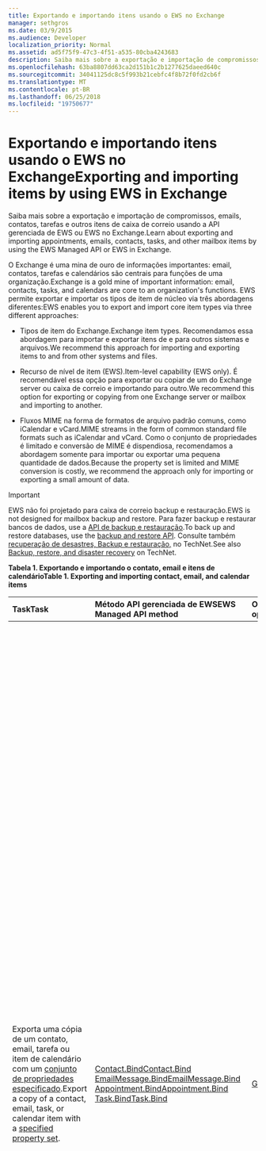 ```yaml
---
title: Exportando e importando itens usando o EWS no Exchange
manager: sethgros
ms.date: 03/9/2015
ms.audience: Developer
localization_priority: Normal
ms.assetid: ad5f75f9-47c3-4f51-a535-80cba4243683
description: Saiba mais sobre a exportação e importação de compromissos, emails, contatos, tarefas e outros itens de caixa de correio usando a API gerenciada de EWS ou EWS no Exchange.
ms.openlocfilehash: 63ba8807dd63ca2d151b1c2b1277625daeed640c
ms.sourcegitcommit: 34041125dc8c5f993b21cebfc4f8b72f0fd2cb6f
ms.translationtype: MT
ms.contentlocale: pt-BR
ms.lasthandoff: 06/25/2018
ms.locfileid: "19750677"
---
```

# <a name="exporting-and-importing-items-by-using-ews-in-exchange"></a><span data-ttu-id="88eff-103">Exportando e importando itens usando o EWS no Exchange</span><span class="sxs-lookup"><span data-stu-id="88eff-103">Exporting and importing items by using EWS in Exchange</span></span>

<span data-ttu-id="88eff-104">Saiba mais sobre a exportação e importação de compromissos, emails, contatos, tarefas e outros itens de caixa de correio usando a API gerenciada de EWS ou EWS no Exchange.</span><span class="sxs-lookup"><span data-stu-id="88eff-104">Learn about exporting and importing appointments, emails, contacts, tasks, and other mailbox items by using the EWS Managed API or EWS in Exchange.</span></span> 
  
<span data-ttu-id="88eff-105">O Exchange é uma mina de ouro de informações importantes: email, contatos, tarefas e calendários são centrais para funções de uma organização.</span><span class="sxs-lookup"><span data-stu-id="88eff-105">Exchange is a gold mine of important information: email, contacts, tasks, and calendars are core to an organization's functions.</span></span> <span data-ttu-id="88eff-106">EWS permite exportar e importar os tipos de item de núcleo via três abordagens diferentes:</span><span class="sxs-lookup"><span data-stu-id="88eff-106">EWS enables you to export and import core item types via three different approaches:</span></span>
  
- <span data-ttu-id="88eff-107">Tipos de item do Exchange.</span><span class="sxs-lookup"><span data-stu-id="88eff-107">Exchange item types.</span></span> <span data-ttu-id="88eff-108">Recomendamos essa abordagem para importar e exportar itens de e para outros sistemas e arquivos.</span><span class="sxs-lookup"><span data-stu-id="88eff-108">We recommend this approach for importing and exporting items to and from other systems and files.</span></span>
    
- <span data-ttu-id="88eff-109">Recurso de nível de item (EWS).</span><span class="sxs-lookup"><span data-stu-id="88eff-109">Item-level capability (EWS only).</span></span> <span data-ttu-id="88eff-110">É recomendável essa opção para exportar ou copiar de um do Exchange server ou caixa de correio e importando para outro.</span><span class="sxs-lookup"><span data-stu-id="88eff-110">We recommend this option for exporting or copying from one Exchange server or mailbox and importing to another.</span></span>
    
- <span data-ttu-id="88eff-111">Fluxos MIME na forma de formatos de arquivo padrão comuns, como iCalendar e vCard.</span><span class="sxs-lookup"><span data-stu-id="88eff-111">MIME streams in the form of common standard file formats such as iCalendar and vCard.</span></span> <span data-ttu-id="88eff-112">Como o conjunto de propriedades é limitado e conversão de MIME é dispendiosa, recomendamos a abordagem somente para importar ou exportar uma pequena quantidade de dados.</span><span class="sxs-lookup"><span data-stu-id="88eff-112">Because the property set is limited and MIME conversion is costly, we recommend the approach only for importing or exporting a small amount of data.</span></span>
    
> [!IMPORTANT]
> <span data-ttu-id="88eff-113">EWS não foi projetado para caixa de correio backup e restauração.</span><span class="sxs-lookup"><span data-stu-id="88eff-113">EWS is not designed for mailbox backup and restore.</span></span> <span data-ttu-id="88eff-114">Para fazer backup e restaurar bancos de dados, use a [API de backup e restauração](../backup-restore/backup-and-restore-for-exchange-2013.md).</span><span class="sxs-lookup"><span data-stu-id="88eff-114">To back up and restore databases, use the [backup and restore API](../backup-restore/backup-and-restore-for-exchange-2013.md).</span></span> <span data-ttu-id="88eff-115">Consulte também [recuperação de desastres, Backup e restauração,](http://technet.microsoft.com/pt-br/library/dd876874%28v=exchg.150%29.aspx) no TechNet.</span><span class="sxs-lookup"><span data-stu-id="88eff-115">See also [Backup, restore, and disaster recovery](http://technet.microsoft.com/pt-br/library/dd876874%28v=exchg.150%29.aspx) on TechNet.</span></span> 
  
<span data-ttu-id="88eff-116">**Tabela 1. Exportando e importando o contato, email e itens de calendário**</span><span class="sxs-lookup"><span data-stu-id="88eff-116">**Table 1. Exporting and importing contact, email, and calendar items**</span></span>

|<span data-ttu-id="88eff-117">**Task**</span><span class="sxs-lookup"><span data-stu-id="88eff-117">**Task**</span></span>|<span data-ttu-id="88eff-118">**Método API gerenciada de EWS**</span><span class="sxs-lookup"><span data-stu-id="88eff-118">**EWS Managed API method**</span></span>|<span data-ttu-id="88eff-119">**Operação do EWS**</span><span class="sxs-lookup"><span data-stu-id="88eff-119">**EWS operation**</span></span>|<span data-ttu-id="88eff-120">**Notes**</span><span class="sxs-lookup"><span data-stu-id="88eff-120">**Notes**</span></span>|
|:-----|:-----|:-----|:-----|
|<span data-ttu-id="88eff-121">Exporta uma cópia de um contato, email, tarefa ou item de calendário com um [conjunto de propriedades especificado](properties-and-extended-properties-in-ews-in-exchange.md).</span><span class="sxs-lookup"><span data-stu-id="88eff-121">Export a copy of a contact, email, task, or calendar item with a [specified property set](properties-and-extended-properties-in-ews-in-exchange.md).</span></span>  <br/> |[<span data-ttu-id="88eff-122">Contact.Bind</span><span class="sxs-lookup"><span data-stu-id="88eff-122">Contact.Bind</span></span>](http://msdn.microsoft.com/pt-br/library/microsoft.exchange.webservices.data.contact.bind%28v=exchg.80%29.aspx) <br/> [<span data-ttu-id="88eff-123">EmailMessage.Bind</span><span class="sxs-lookup"><span data-stu-id="88eff-123">EmailMessage.Bind</span></span>](http://msdn.microsoft.com/pt-br/library/microsoft.exchange.webservices.data.emailmessage.bind%28v=exchg.80%29.aspx) <br/> [<span data-ttu-id="88eff-124">Appointment.Bind</span><span class="sxs-lookup"><span data-stu-id="88eff-124">Appointment.Bind</span></span>](http://msdn.microsoft.com/pt-br/library/microsoft.exchange.webservices.data.appointment.bind%28v=exchg.80%29.aspx) <br/> [<span data-ttu-id="88eff-125">Task.Bind</span><span class="sxs-lookup"><span data-stu-id="88eff-125">Task.Bind</span></span>](http://msdn.microsoft.com/pt-br/library/microsoft.exchange.webservices.data.task.bind%28v=exchg.80%29.aspx) <br/> |[<span data-ttu-id="88eff-126">GetItem</span><span class="sxs-lookup"><span data-stu-id="88eff-126">GetItem</span></span>](http://msdn.microsoft.com/library/e3590b8b-c2a7-4dad-a014-6360197b68e4%28Office.15%29.aspx) <br/> |<span data-ttu-id="88eff-127">É recomendável essa opção se estiver exportando itens de caixa de correio para outro sistema não são do Exchange ou do arquivo (incluindo vCard e tipos de arquivo iCal).</span><span class="sxs-lookup"><span data-stu-id="88eff-127">We recommend this option if you're exporting mailbox items to another non-Exchange system or file (including vCard and iCal file types).</span></span> <span data-ttu-id="88eff-128">Como você terá controle sobre o conjunto de propriedades exportado, e o desempenho é melhor para o Exchange server, isso geralmente é a melhor opção.</span><span class="sxs-lookup"><span data-stu-id="88eff-128">Because you have control over the exported property set, and because performance is better for the Exchange server, this is generally the best option.</span></span>  <br/> <span data-ttu-id="88eff-129">Dependendo das propriedades definido em um item de caixa de correio e se o aplicativo está ciente todos os identificadores de propriedade não esquematizado (propriedades estendidas) que podem ser definidos em um item, essa opção não produzirá uma cópia com total fidelidade.</span><span class="sxs-lookup"><span data-stu-id="88eff-129">Depending on the properties set on a mailbox item, and whether your application is aware of all of the non-schematized property identifiers (extended properties) that might be set on an item, this option might not produce a full-fidelity copy.</span></span>  <br/> <span data-ttu-id="88eff-130">Esses métodos e operação fornecem o esquematizado conjunto de propriedades para um item, além de quaisquer propriedades estendidas solicitadas.</span><span class="sxs-lookup"><span data-stu-id="88eff-130">These methods and operation provide the schematized set of properties for an item plus any requested extended properties.</span></span> <span data-ttu-id="88eff-131">O método **vincular** ou a operação **GetItem** só pode fornecer exportação de fidelidade total de itens se você souber as propriedades estendidas definidas em um item.</span><span class="sxs-lookup"><span data-stu-id="88eff-131">The **Bind** method or **GetItem** operation can only provide full-fidelity export of items if you know the extended properties that are set on an item.</span></span> <span data-ttu-id="88eff-132">Você pode solicitar todas as conhecidas [propriedades estendidas](properties-and-extended-properties-in-ews-in-exchange.md) para habilitar com fidelidade total.</span><span class="sxs-lookup"><span data-stu-id="88eff-132">You can request all the known [extended properties](properties-and-extended-properties-in-ews-in-exchange.md) to enable full fidelity.</span></span>  <br/> <span data-ttu-id="88eff-133">> [!TIP]> Você pode usar o recurso de rastreamento na API gerenciada do EWS para obter a representação XML do itens exportados.</span><span class="sxs-lookup"><span data-stu-id="88eff-133">> [!TIP]> You can use the tracing feature in the EWS Managed API to get the XML representation of exported items.</span></span>           <span data-ttu-id="88eff-134">Para obter mais informações, consulte [Exportar um item em um formato personalizado](how-to-export-items-by-using-ews-in-exchange.md#bk_exportcustom).</span><span class="sxs-lookup"><span data-stu-id="88eff-134">For more information, see [Export an item into a custom format](how-to-export-items-by-using-ews-in-exchange.md#bk_exportcustom).</span></span>  <br/> |
|<span data-ttu-id="88eff-135">Importe uma cópia de um contato, email, tarefa ou item de calendário com um [conjunto de propriedades especificado](properties-and-extended-properties-in-ews-in-exchange.md).</span><span class="sxs-lookup"><span data-stu-id="88eff-135">Import a copy of a contact, email, task, or calendar item with a [specified property set](properties-and-extended-properties-in-ews-in-exchange.md).</span></span>  <br/> |[<span data-ttu-id="88eff-136">Contact.Save</span><span class="sxs-lookup"><span data-stu-id="88eff-136">Contact.Save</span></span>](http://msdn.microsoft.com/pt-br/library/microsoft.exchange.webservices.data.contact.save%28v=exchg.80%29.aspx) <br/> [<span data-ttu-id="88eff-137">EmailMessage.Save</span><span class="sxs-lookup"><span data-stu-id="88eff-137">EmailMessage.Save</span></span>](http://msdn.microsoft.com/pt-br/library/microsoft.exchange.webservices.data.emailmessage.save%28v=exchg.80%29.aspx) <br/> [<span data-ttu-id="88eff-138">Appointment.Save</span><span class="sxs-lookup"><span data-stu-id="88eff-138">Appointment.Save</span></span>](http://msdn.microsoft.com/pt-br/library/microsoft.exchange.webservices.data.appointment.save%28v=exchg.80%29.aspx) <br/> [<span data-ttu-id="88eff-139">Task.Save</span><span class="sxs-lookup"><span data-stu-id="88eff-139">Task.Save</span></span>](http://msdn.microsoft.com/pt-br/library/microsoft.exchange.webservices.data.task.save%28v=exchg.80%29.aspx) <br/> |[<span data-ttu-id="88eff-140">CreateItem</span><span class="sxs-lookup"><span data-stu-id="88eff-140">CreateItem</span></span>](http://msdn.microsoft.com/library/78a52120-f1d0-4ed7-8748-436e554f75b6%28Office.15%29.aspx) <br/> |<span data-ttu-id="88eff-141">Recomendamos que esta opção para importar itens de caixa de correio para o Exchange.</span><span class="sxs-lookup"><span data-stu-id="88eff-141">We recommend this option for importing mailbox items into Exchange.</span></span> <span data-ttu-id="88eff-142">Você pode precisar definir propriedades especiais em alguns tipos de item para manter o estado do item importado.</span><span class="sxs-lookup"><span data-stu-id="88eff-142">You might have to set special properties on some item types in order to maintain the state of the imported item.</span></span> <span data-ttu-id="88eff-143">Porque algumas propriedades são definidas apenas pelo Exchange e não por clientes, ele nem sempre é possível ter uma importação com total fidelidade.</span><span class="sxs-lookup"><span data-stu-id="88eff-143">Because some properties are only set by Exchange and not by clients, it's not always possible to have a full-fidelity import.</span></span>  <br/> <span data-ttu-id="88eff-144">Por exemplo, você não pode importar uma reunião com participantes em uma caixa de correio porque Exchange define as relações entre o organizador e participantes.</span><span class="sxs-lookup"><span data-stu-id="88eff-144">For example, you cannot import a meeting with attendees into a mailbox because Exchange sets the relationships between the organizer and attendees.</span></span> <span data-ttu-id="88eff-145">Esse relacionamento só pode ser estabelecido pelo organizadores enviando e recebendo e responder à solicitação de reunião de participantes.</span><span class="sxs-lookup"><span data-stu-id="88eff-145">This relationship can only be established by organizers sending and attendees receiving and responding to the meeting request.</span></span>  <br/> <span data-ttu-id="88eff-146">Objetos de **compromisso** no Exchange podem ter configurações e relações complexas.</span><span class="sxs-lookup"><span data-stu-id="88eff-146">**Appointment** objects in Exchange can have complex relationships and settings.</span></span> <span data-ttu-id="88eff-147">Compromissos que possuem participantes (reuniões) têm configurações que unem o organizador da reunião e os participantes da reunião.</span><span class="sxs-lookup"><span data-stu-id="88eff-147">Appointments that have attendees (meetings) have settings that tie together the meeting organizer and meeting attendees.</span></span> <span data-ttu-id="88eff-148">Essas configurações não serão mantidas quando você exportar e importar compromissos.</span><span class="sxs-lookup"><span data-stu-id="88eff-148">These settings are not maintained when you export and import appointments.</span></span> <span data-ttu-id="88eff-149">Os compromissos programaticamente restabelecendo relações do organizador/attendee diretamente diante da reunião não é suportado.</span><span class="sxs-lookup"><span data-stu-id="88eff-149">Programmatically reestablishing meeting organizer/attendee relationships directly on the appointments is not supported.</span></span> <span data-ttu-id="88eff-150">Uma opção que você precisa para restabelecendo é realizar essas relações, pós-processamento após uma importação, ter um organizador reenviar as reuniões e fazer com que os participantes aceite as reuniões.</span><span class="sxs-lookup"><span data-stu-id="88eff-150">An option you do have for reestablishing those relationships is to perform post-processing after an import, then have an organizer resend the meetings and have the attendees accept the meetings.</span></span> <span data-ttu-id="88eff-151">Você pode usar a representação do Exchange para fazer chamadas para o organizador e os participantes.</span><span class="sxs-lookup"><span data-stu-id="88eff-151">You can use Exchange impersonation to make the calls for both the organizer and the attendees.</span></span> <span data-ttu-id="88eff-152">Você deve alterar a propriedade UID do objeto **compromisso** antes de importar para evitar ter reuniões incorretamente estar relacionado a outras reuniões em uma caixa de correio.</span><span class="sxs-lookup"><span data-stu-id="88eff-152">You should change the UID property of the **Appointment** object before you import to avoid having meetings be incorrectly related to other meetings in a mailbox.</span></span>  <br/> |
|<span data-ttu-id="88eff-153">Exporta uma cópia de um contato, email, tarefa ou item de calendário em com total fidelidade.</span><span class="sxs-lookup"><span data-stu-id="88eff-153">Export a copy of a contact, email, task, or calendar item in full-fidelity.</span></span>  <br/> |<span data-ttu-id="88eff-154">Não aplicável</span><span class="sxs-lookup"><span data-stu-id="88eff-154">Not applicable</span></span>  <br/> |[<span data-ttu-id="88eff-155">ExportItems</span><span class="sxs-lookup"><span data-stu-id="88eff-155">ExportItems</span></span>](http://msdn.microsoft.com/library/e2846abb-0b16-4732-bbd8-038a674672f6%28Office.15%29.aspx) <br/> |<span data-ttu-id="88eff-156">Esta é a melhor opção para exportação de itens de caixa de correio que você deseja importar de volta para uma caixa de correio do Exchange.</span><span class="sxs-lookup"><span data-stu-id="88eff-156">This is the best option for exporting mailbox items that you want to import back into an Exchange mailbox.</span></span> <span data-ttu-id="88eff-157">Você também pode usar essa opção para copiar os itens entre caixas de correio.</span><span class="sxs-lookup"><span data-stu-id="88eff-157">You can also use this option to copy items between mailboxes.</span></span> <span data-ttu-id="88eff-158">A operação **ExportItems** fornece um fluxo de opaco que representa o item que você pode usar para mover informações entre caixas de correio.</span><span class="sxs-lookup"><span data-stu-id="88eff-158">The **ExportItems** operation provides an opaque stream that represents the item that you can use to move information between mailboxes.</span></span> <span data-ttu-id="88eff-159">Você pode usar **ExportItems** com a operação [GetItem](http://msdn.microsoft.com/library/e3590b8b-c2a7-4dad-a014-6360197b68e4%28Office.15%29.aspx) para tornar um índice para localizar os itens em outro sistema.</span><span class="sxs-lookup"><span data-stu-id="88eff-159">You can use **ExportItems** with the [GetItem](http://msdn.microsoft.com/library/e3590b8b-c2a7-4dad-a014-6360197b68e4%28Office.15%29.aspx) operation to make an index for finding the items in another system.</span></span> <span data-ttu-id="88eff-160">Você não pode alterar o fluxo de exportação.</span><span class="sxs-lookup"><span data-stu-id="88eff-160">You cannot change the export stream.</span></span>  <br/> <span data-ttu-id="88eff-161">Para obter mais informações, consulte [exportar itens com fidelidade total](how-to-export-items-by-using-ews-in-exchange.md#bk_exportfullfidelity).</span><span class="sxs-lookup"><span data-stu-id="88eff-161">For more information, see [Export items with full fidelity](how-to-export-items-by-using-ews-in-exchange.md#bk_exportfullfidelity).</span></span>  <br/> |
|<span data-ttu-id="88eff-162">Importe uma cópia de um contato, email, tarefa ou item de calendário em com total fidelidade.</span><span class="sxs-lookup"><span data-stu-id="88eff-162">Import a copy of a contact, email, task, or calendar item in full-fidelity.</span></span>  <br/> |<span data-ttu-id="88eff-163">Não aplicável</span><span class="sxs-lookup"><span data-stu-id="88eff-163">Not applicable</span></span>  <br/> |[<span data-ttu-id="88eff-164">UploadItems</span><span class="sxs-lookup"><span data-stu-id="88eff-164">UploadItems</span></span>](http://msdn.microsoft.com/library/a88cbe99-7968-454d-a545-4f92c330909f%28Office.15%29.aspx) <br/> |<span data-ttu-id="88eff-165">Esta é a única opção de importação de itens que foram exportados pela operação de **ExportItems** .</span><span class="sxs-lookup"><span data-stu-id="88eff-165">This is the only option for importing items that were exported by the **ExportItems** operation.</span></span>  <br/> |
|<span data-ttu-id="88eff-166">Exporta uma cópia de um contato, email ou item de calendário como um fluxo MIME para um tipo de arquivo comuns.</span><span class="sxs-lookup"><span data-stu-id="88eff-166">Export a copy of a contact, email, or calendar item as a MIME stream for a common file type.</span></span>  <br/> |[<span data-ttu-id="88eff-167">Contact.Bind</span><span class="sxs-lookup"><span data-stu-id="88eff-167">Contact.Bind</span></span>](http://msdn.microsoft.com/pt-br/library/microsoft.exchange.webservices.data.contact.bind%28v=exchg.80%29.aspx) <br/> [<span data-ttu-id="88eff-168">EmailMessage.Bind</span><span class="sxs-lookup"><span data-stu-id="88eff-168">EmailMessage.Bind</span></span>](http://msdn.microsoft.com/pt-br/library/microsoft.exchange.webservices.data.emailmessage.bind%28v=exchg.80%29.aspx) <br/> [<span data-ttu-id="88eff-169">Appointment.Bind</span><span class="sxs-lookup"><span data-stu-id="88eff-169">Appointment.Bind</span></span>](http://msdn.microsoft.com/pt-br/library/microsoft.exchange.webservices.data.appointment.bind%28v=exchg.80%29.aspx) <br/> |<span data-ttu-id="88eff-170">**GetItem**</span><span class="sxs-lookup"><span data-stu-id="88eff-170">**GetItem**</span></span> <br/> |<span data-ttu-id="88eff-171">Você pode usar a propriedade [MimeContent](http://msdn.microsoft.com/pt-br/library/microsoft.exchange.webservices.data.item.mimecontent%28v=exchg.80%29.aspx) para obter a representação de fluxo MIME de um item.</span><span class="sxs-lookup"><span data-stu-id="88eff-171">You can use the [MimeContent](http://msdn.microsoft.com/pt-br/library/microsoft.exchange.webservices.data.item.mimecontent%28v=exchg.80%29.aspx) property to get the MIME stream representation of an item.</span></span>  <br/> <span data-ttu-id="88eff-172">Isso fornecerá um subconjunto básico de todas as propriedades em um item.</span><span class="sxs-lookup"><span data-stu-id="88eff-172">This will provide a basic subset of all the properties on an item.</span></span> <span data-ttu-id="88eff-173">Como prática recomendada, use somente o fluxo MIME para operações únicas.</span><span class="sxs-lookup"><span data-stu-id="88eff-173">As a best practice, only use the MIME stream for one-off operations.</span></span> <span data-ttu-id="88eff-174">Não confie nas MIME para grande e frequente importar/exportar de itens, porque o Exchange realiza a conversão de conteúdo para o MIME e isso pode afetar o desempenho.</span><span class="sxs-lookup"><span data-stu-id="88eff-174">Do not rely on MIME for large and frequent importing/exporting of items, because Exchange performs content conversion for the MIME and this can affect performance.</span></span>  <br/> <span data-ttu-id="88eff-175">O fluxo MIME de **contato** é um arquivo [vCard](http://www.faqs.org/rfcs/rfc2426.mdl) (. vcf).</span><span class="sxs-lookup"><span data-stu-id="88eff-175">The **Contact** MIME stream is a [vCard](http://www.faqs.org/rfcs/rfc2426.mdl) (.vcf) file.</span></span> <span data-ttu-id="88eff-176">Dependendo das propriedades definidas em um contato, isso não produzirá uma cópia com total fidelidade.</span><span class="sxs-lookup"><span data-stu-id="88eff-176">Depending on the properties set on a contact, this might not produce a full-fidelity copy.</span></span> <span data-ttu-id="88eff-177">Observe que você não pode importar um contato usando o fluxo MIME vCard.</span><span class="sxs-lookup"><span data-stu-id="88eff-177">Note that you cannot import a contact by using the vCard MIME stream.</span></span> <span data-ttu-id="88eff-178">Para saber mais, consulte [Exportar um contato em um arquivo vCard](how-to-export-items-by-using-ews-in-exchange.md#bk_exportvcardmime).</span><span class="sxs-lookup"><span data-stu-id="88eff-178">To learn more, see [Export a contact into a vCard file](how-to-export-items-by-using-ews-in-exchange.md#bk_exportvcardmime).</span></span>  <br/> <span data-ttu-id="88eff-179">O fluxo MIME **EmailMessage** é um arquivo. eml.</span><span class="sxs-lookup"><span data-stu-id="88eff-179">The **EmailMessage** MIME stream is an .eml file.</span></span> <span data-ttu-id="88eff-180">O formato. eml é conveniente, porque o Outlook e outros clientes de email podem identificá-lo.</span><span class="sxs-lookup"><span data-stu-id="88eff-180">The .eml format is convenient because Outlook and other email clients can identify it.</span></span> <span data-ttu-id="88eff-181">Você também pode usar o fluxo MIME para criar um arquivo. mht, que é conveniente porque muitos navegadores podem usar esse tipo de arquivo.</span><span class="sxs-lookup"><span data-stu-id="88eff-181">You can also use the MIME stream to create an .mht file, which is convenient because many browsers can use that file type.</span></span> <span data-ttu-id="88eff-182">EWS não fornece um fluxo de arquivo. msg para exportar um email para um arquivo. msg.</span><span class="sxs-lookup"><span data-stu-id="88eff-182">EWS doesn't provide a .msg file stream for exporting an email to a .msg file.</span></span> <span data-ttu-id="88eff-183">Suas opções para exportar um arquivo. msg são de qualquer construção de [um. Arquivo MSG](http://msdn.microsoft.com/pt-br/library/cc463912%28v=EXCHG.80%29.aspx) dos resultados de uma operação de **GetItem** ou o método **EmailMessage.Bind** telefonar ou usar uma API de terceiros que chama o EWS e constrói dos resultados de um arquivo. msg.</span><span class="sxs-lookup"><span data-stu-id="88eff-183">Your options for exporting an .msg file are to either [construct an .MSG file](http://msdn.microsoft.com/pt-br/library/cc463912%28v=EXCHG.80%29.aspx) from the results of an **EmailMessage.Bind** method or **GetItem** operation call, or use a third-party API that calls EWS and constructs the .msg file from the results.</span></span> <span data-ttu-id="88eff-184">Para obter mais informações, consulte [Exportar um email como um arquivo. eml](how-to-export-items-by-using-ews-in-exchange.md#bk_exportemailmime).</span><span class="sxs-lookup"><span data-stu-id="88eff-184">For more information, see [Export an email as an .eml file](how-to-export-items-by-using-ews-in-exchange.md#bk_exportemailmime).</span></span>  <br/> <span data-ttu-id="88eff-185">O fluxo MIME de **compromisso** é um arquivo de iCalendar (. ICS).</span><span class="sxs-lookup"><span data-stu-id="88eff-185">The **Appointment** MIME stream is an iCal (.ics) file.</span></span> <span data-ttu-id="88eff-186">O formato. ICS é conveniente, porque o Outlook e outros clientes de email podem identificá-lo.</span><span class="sxs-lookup"><span data-stu-id="88eff-186">The .ics format is convenient because Outlook and other email clients can identify it.</span></span> <span data-ttu-id="88eff-187">Isso não é uma opção viável para a exportação de reuniões porque as informações do participante não for fornecidas no fluxo de MIME.</span><span class="sxs-lookup"><span data-stu-id="88eff-187">This is not a viable option for exporting meetings because attendee information is not provided in the MIME stream.</span></span> <span data-ttu-id="88eff-188">Anexos e outras propriedades não podem ser incluídas no fluxo de MIME.</span><span class="sxs-lookup"><span data-stu-id="88eff-188">Attachments and other properties might not be included in the MIME stream.</span></span> <span data-ttu-id="88eff-189">Considere construindo formato iCal do objeto [compromisso](http://msdn.microsoft.com/pt-br/library/microsoft.exchange.webservices.data.appointment%28v=exchg.80%29.aspx) ou o XML retornado pela operação de **GetItem** .</span><span class="sxs-lookup"><span data-stu-id="88eff-189">Consider constructing the iCal format from either the [Appointment](http://msdn.microsoft.com/pt-br/library/microsoft.exchange.webservices.data.appointment%28v=exchg.80%29.aspx) object or from the XML returned by the **GetItem** operation.</span></span> <span data-ttu-id="88eff-190">Dessa forma, você pode capturar mais das propriedades do Exchange com as propriedades estendidas ("X-' Propriedades) no arquivo iCalendar.</span><span class="sxs-lookup"><span data-stu-id="88eff-190">This way, you can capture more of the Exchange properties with extended properties ("X-' properties) in the iCal file.</span></span> <span data-ttu-id="88eff-191">Você também pode exportar um compromisso no formato XML.</span><span class="sxs-lookup"><span data-stu-id="88eff-191">You can also export an appointment in XML form.</span></span> <span data-ttu-id="88eff-192">Chamar a operação **GetItem** e salve o XML no seu sistema.</span><span class="sxs-lookup"><span data-stu-id="88eff-192">Call the **GetItem** operation and save the XML in your system.</span></span> <span data-ttu-id="88eff-193">Você também pode usar a [funcionalidade de rastreamento](how-to-trace-requests-responses-to-troubleshoot-ews-managed-api-applications.md) na API gerenciada do EWS para capturar o XML a ser colocado em um banco de dados XML.</span><span class="sxs-lookup"><span data-stu-id="88eff-193">You can also use the [tracing functionality](how-to-trace-requests-responses-to-troubleshoot-ews-managed-api-applications.md) in the EWS Managed API to capture the XML to put in an XML database.</span></span> <span data-ttu-id="88eff-194">Para obter mais informações, consulte [Exportando um compromisso como um arquivo iCal](how-to-export-items-by-using-ews-in-exchange.md#bk_exporticalmime).</span><span class="sxs-lookup"><span data-stu-id="88eff-194">For more information, see [Exporting an appointment as an iCal file](how-to-export-items-by-using-ews-in-exchange.md#bk_exporticalmime).</span></span>  <br/> |
|<span data-ttu-id="88eff-195">Importe uma cópia de um item de email ou calendário como um fluxo MIME para um tipo de arquivo comuns.</span><span class="sxs-lookup"><span data-stu-id="88eff-195">Import a copy of an email or calendar item as a MIME stream for a common file type.</span></span>  <br/> |[<span data-ttu-id="88eff-196">EmailMessage.Save</span><span class="sxs-lookup"><span data-stu-id="88eff-196">EmailMessage.Save</span></span>](http://msdn.microsoft.com/pt-br/library/microsoft.exchange.webservices.data.emailmessage.save%28v=exchg.80%29.aspx) <br/> [<span data-ttu-id="88eff-197">Appointment.Save</span><span class="sxs-lookup"><span data-stu-id="88eff-197">Appointment.Save</span></span>](http://msdn.microsoft.com/pt-br/library/microsoft.exchange.webservices.data.appointment.save%28v=exchg.80%29.aspx) <br/> |<span data-ttu-id="88eff-198">**CreateItem**</span><span class="sxs-lookup"><span data-stu-id="88eff-198">**CreateItem**</span></span> <br/> |<span data-ttu-id="88eff-199">Você pode importar um arquivo. eml ou. ICS usando a propriedade **MimeContent** em um objeto **EmailMessage** ou um **compromisso** .</span><span class="sxs-lookup"><span data-stu-id="88eff-199">You can import an .eml or .ics file by using the **MimeContent** property on an **EmailMessage** or **Appointment** object.</span></span> <span data-ttu-id="88eff-200">Você precisará definir o [PidTagMessageFlags (0x0E07)](http://msdn.microsoft.com/pt-br/library/office/cc839733%28v=office.15%29.aspx) a propriedade estendida se o email não é um rascunho.</span><span class="sxs-lookup"><span data-stu-id="88eff-200">You will need to set the [PidTagMessageFlags (0x0E07)](http://msdn.microsoft.com/pt-br/library/office/cc839733%28v=office.15%29.aspx) extended property if the email is not a draft.</span></span>  <br/> <span data-ttu-id="88eff-201">Você não pode usar essa abordagem para importar reuniões.</span><span class="sxs-lookup"><span data-stu-id="88eff-201">You cannot use this approach to import meetings.</span></span>  <br/> |
   
## <a name="alternatives-to-exporting-and-importing-items-by-using-ews"></a><span data-ttu-id="88eff-202">Alternativas para exportar e importar itens usando o EWS</span><span class="sxs-lookup"><span data-stu-id="88eff-202">Alternatives to exporting and importing items by using EWS</span></span>
<span data-ttu-id="88eff-203"><a name="alternatives"> </a></span><span class="sxs-lookup"><span data-stu-id="88eff-203"></span></span>

<span data-ttu-id="88eff-204">Outras opções estão disponíveis para exporing e importar itens para e de uma caixa de correio do Exchange.</span><span class="sxs-lookup"><span data-stu-id="88eff-204">Other options are available for exporing and importing items to and from an Exchange mailbox.</span></span> <span data-ttu-id="88eff-205">A seguir estão algumas ideias a serem consideradas quando você projetar a importação e exportação estratégia:</span><span class="sxs-lookup"><span data-stu-id="88eff-205">The following are some ideas to consider when you design your import and export strategy:</span></span>
  
- <span data-ttu-id="88eff-206">Use o PowerShell para chamar o EWS e formatar a saída em um arquivo. csv.</span><span class="sxs-lookup"><span data-stu-id="88eff-206">Use PowerShell to call EWS and format the output into a .csv file.</span></span>
    
- <span data-ttu-id="88eff-207">Use bibliotecas de terceiros que implementam o MAPI para exportar e importar itens.</span><span class="sxs-lookup"><span data-stu-id="88eff-207">Use third-party libraries that implement MAPI to export and import items.</span></span> <span data-ttu-id="88eff-208">Bibliotecas de terceiros que convertem EWS em arquivos. msg também estão disponíveis.</span><span class="sxs-lookup"><span data-stu-id="88eff-208">Third-party libraries that convert EWS to .msg files are available too.</span></span>
    
- <span data-ttu-id="88eff-209">Use os cmdlets do Shell de gerenciamento do Exchange e [MailboxImportRequest](http://technet.microsoft.com/pt-br/library/ff607310%28v=exchg.150%29.aspx) e [MailboxExportRequest](http://technet.microsoft.com/pt-br/library/ff607299%28v=exchg.150%29.aspx) para [atender a importação de caixa de correio e solicitações de exportação](http://technet.microsoft.com/pt-br/library/ee633455%28v=exchg.150%29.aspx).</span><span class="sxs-lookup"><span data-stu-id="88eff-209">Use the Exchange Management Shell and the [MailboxImportRequest](http://technet.microsoft.com/pt-br/library/ff607310%28v=exchg.150%29.aspx) and [MailboxExportRequest](http://technet.microsoft.com/pt-br/library/ff607299%28v=exchg.150%29.aspx) cmdlets to [fulfill mailbox import and export requests](http://technet.microsoft.com/pt-br/library/ee633455%28v=exchg.150%29.aspx).</span></span> 
    
- <span data-ttu-id="88eff-210">Use as [Opções de importação do Outlook](http://office.microsoft.com/en-us/outlook-help/import-outlook-items-from-an-outlook-data-file-pst-HA102505743.aspx) para importar e exportar itens.</span><span class="sxs-lookup"><span data-stu-id="88eff-210">Use [Outlook's import options](http://office.microsoft.com/en-us/outlook-help/import-outlook-items-from-an-outlook-data-file-pst-HA102505743.aspx) to import and export items.</span></span> 
    
## <a name="in-this-section"></a><span data-ttu-id="88eff-211">Nesta seção</span><span class="sxs-lookup"><span data-stu-id="88eff-211">In this section</span></span>
<span data-ttu-id="88eff-212"><a name="alternatives"> </a></span><span class="sxs-lookup"><span data-stu-id="88eff-212"></span></span>

- [<span data-ttu-id="88eff-213">Exportar itens usando o EWS no Exchange</span><span class="sxs-lookup"><span data-stu-id="88eff-213">Export items by using EWS in Exchange</span></span>](how-to-export-items-by-using-ews-in-exchange.md)
    
- [<span data-ttu-id="88eff-214">Importar itens usando o EWS no Exchange</span><span class="sxs-lookup"><span data-stu-id="88eff-214">Import items by using EWS in Exchange</span></span>](how-to-import-items-by-using-ews-in-exchange.md)
    
## <a name="see-also"></a><span data-ttu-id="88eff-215">Confira também</span><span class="sxs-lookup"><span data-stu-id="88eff-215">See also</span></span>


- [<span data-ttu-id="88eff-216">Backup, restauração e recuperação de desastres</span><span class="sxs-lookup"><span data-stu-id="88eff-216">Backup, Restore, and Disaster Recovery</span></span>](http://technet.microsoft.com/pt-br/library/dd876874%28v=exchg.150%29.aspx)
    
- [<span data-ttu-id="88eff-217">Registro no diário</span><span class="sxs-lookup"><span data-stu-id="88eff-217">Journaling</span></span>](http://technet.microsoft.com/pt-br/library/aa998649%28v=exchg.150%29.aspx)
    
- [<span data-ttu-id="88eff-218">Calendário da Internet e agendamento de especificação de objeto de núcleo (RFC 5545)</span><span class="sxs-lookup"><span data-stu-id="88eff-218">Internet Calendaring and Scheduling Core Object Specification (RFC 5545)</span></span>](http://tools.ietf.org/html/rfc5545)
    
- [<span data-ttu-id="88eff-219">Sincronização de caixa de correio e EWS no Exchange</span><span class="sxs-lookup"><span data-stu-id="88eff-219">Mailbox synchronization and EWS in Exchange</span></span>](mailbox-synchronization-and-ews-in-exchange.md)
    

